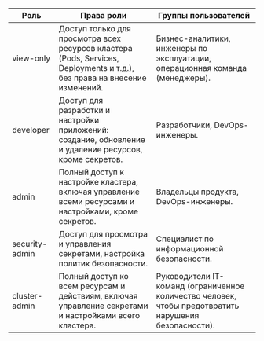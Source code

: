 | Роль | Права роли | Группы пользователей |
| --- | --- | --- |
| view-only | Доступ только для просмотра всех ресурсов кластера (Pods, Services, Deployments и т.д.), без права на внесение изменений. | Бизнес-аналитики, инженеры по эксплуатации, операционная команда (менеджеры). |
| developer | Доступ для разработки и настройки приложений: создание, обновление и удаление ресурсов, кроме секретов. | Разработчики, DevOps-инженеры. |
| admin | Полный доступ к настройке кластера, включая управление всеми ресурсами и настройками, кроме секретов. | Владельцы продукта, DevOps-инженеры. |
| security-admin | Доступ для просмотра и управления секретами, настройка политик безопасности. | Специалист по информационной безопасности. |
| cluster-admin | Полный доступ ко всем ресурсам и действиям, включая управление секретами и настройками всего кластера. | Руководители IT-команд (ограниченное количество человек, чтобы предотвратить нарушения безопасности). |
